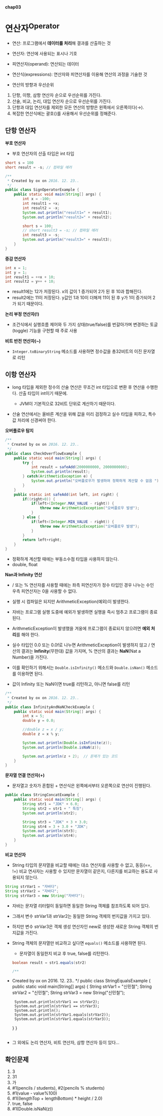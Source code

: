 **chap03**   

# 연산자<sup>Operator</sup>  

- 연산: 프로그램에서 **데이터를 처리**해 결과를 산출하는 것    
 - 연산자: 연산에 사용되는 표시나 기호  
 - 피연산자(operand): 연산되는 데이터  
 - 연산식(expressions): 연산자와 피연산자를 이용해 연산의 과정을 기술한 것  

- 연산의 방향과 우선순위  
 1. 단항, 이항, 삼항 연산자 순으로 우선순위를 가진다.  
 2. 산술, 비교, 논리, 대입 연산자 순으로 우선순위를 가진다.  
 3. 단항과 대입 연산자를 제외한 모든 연산의 방향은 왼쪽에서 오른쪽이다(→).    
 4. 복잡한 연산식에는 괄호()를 사용해서 우선순위를 정해준다.  

## 단항 연산자  

**부호 연산자**  

- 부호 연산자의 산출 타입은 int 타입  
```java
short s = 100
short result = -s; // 컴파일 에러  
```
```java
/**
 * Created by ox on 2016. 12. 23..
 */
public class SignOperatorExample {
    public static void main(String[] args) {
        int x = -100;
        int result1 = +x;
        int result2 = -x;
        System.out.println("result1=" + result1);
        System.out.println("result2=" + result2);

        short s = 100;
        // short result3 = -s; // 컴파일 에러
        int result3 = -s;
        System.out.println("result3=" + result3);
    }
}
```

**증감 연산자**  

```java
int x = 1;
int y = 1;
int result1 = ++x + 10;
int result2 = y++ + 10;
```
 - result1에는 12가 저장된다. x의 값이 1 증가되어 2가 된 후 10과 합해진다.  
 - result2에는 11이 저장된다. y값인 1과 10이 더해져 11이 된 후 y가 1이 증가되어 2가 되기 때문이다.  

**논리 부정 연산자(!)**   

- 조건식에서 실행흐름 제어와 두 가지 상태(true/false)를 번갈아가며 변경하는 토글(toggle) 기능을 구현할 때 주로 사용    

**비트 반전 연산자(~)**  

- `Integer.toBinaryString` 메소드를 사용하면 정수값을 총32비트의 이진 문자열로 리턴   

## 이항 연산자  

- long 타입을 제외한 정수의 산술 연산은 무조건 int 타입으로 변환 후 연산을 수행한다. 산출 타입이 int이기 때문에.
  - JVM이 기본적으로 32비트 단위로 계산하기 때문이다.   

- 산술 연산에서는 올바른 계산을 위해 값을 미리 검정하고 실수 타입을 피하고, 특수값 처리에 신경써야 한다.  

**오버플로우 탐지**  

```java
/**
 * Created by ox on 2016. 12. 23..
 */
public class CheckOverflowExample {
    public static void main(String[] args) {
        try {
            int result = safeAdd(2000000000, 2000000000);
            System.out.println(result);
        } catch(ArithmeticException e) {
            System.out.println("오버플로우가 발생하여 정확하게 계산할 수 없음 ");
        }
    }
    public static int safeAdd(int left, int right) {
        if((right>0)) {
            if(left>(Integer.MAX_VALUE - right)) {
                throw new ArithmeticException("오버플로우 발생");
            }
        } else {
            if(left<(Integer.MIN_VALUE - right)) {
                throw new ArithmeticException("오버플로우 발생");
            }
        }
        return left+right;
    }
}

```

- 정확하게 계산할 때에는 부동소수점 타입을 사용하지 않는다.  
 - double, float   

**Nan과 Infinity 연산**  

- / 또는 % 연산자를 사용할 때에는 좌측 피연산자가 정수 타입인 경우 나누는 수인 우측 피연산자는 0을 사용할 수 없다.  
 - 실행 시 컴파일은 되지만 ArithmeticException(예외)이 발생한다.  
- 자바는 프로그램 실행 도중에 예외가 발생하면 실행을 즉시 멈추고 프로그램이 종료된다.   
- ArithmeticException이 발생했을 겨웅에 프로그램이 종료되지 않으려면 **예외 처리**를 해야 한다.  

- 실수 타입인 0.0 또는 0.0f로 나누면 ArithmeticException이 발생하지 않고 / 연산의 결과는 **Infinity**(무한대) 값을 가지며, % 연산의 결과는 **NaN**(Nat a Number)을 가진다.    
 - 이를 확인하기 위해서는 `Double.isInfinity()` 메소드와 `Double.isNan()` 메소드를 이용하면 된다.  
 - 값이 Infinity 또는 NaN이면 true를 리턴하고, 아니면 false를 리턴  
```java   
/**
 * Created by ox on 2016. 12. 23..
 */
public class InfinityAndNaNCheckExample {
    public static void main(String[] args) {
        int x = 5;
        double y = 0.0;

        //double z = x / y;
        double z = x % y;

        System.out.println(Double.isInfinite(z));
        System.out.println(Double.isNaN(z));

        System.out.println(z + 2);  // 문제가 있는 코드
    }
}
```

**문자열 연결 연산자(+)**
- 문자열고 숫자가 혼합된 + 연산식은 왼쪽에서부터 오른쪽으로 연산이 진행된다.   
```java
public class StringConcatExample {
    public static void main(String[] args) {
        String str1 = "JDK" + 6.0;
        String str2 = str1 + " 특징";
        System.out.println(str2);

        String str3 = "JDK" + 3 + 3.0;
        String str4 = 3 + 3.0 + "JDK";
        System.out.println(str3);
        System.out.println(str4);
    }
}
```  

**비교 연산자**  

- String 타입의 문자열을 비교할 때에는 대소 연산자를 사용할 수 없고, 동등(==, !=) 비교 연사자는 사용할 수 있지만 문자열이 같은지, 다른지를 비교하는 용도로 사용되지 않는다.   
```java
String strVar1 = "자바다";
String strVar2 = "자바다";
String strVar3 = new String("자바다");   
```
- 자바는 문자열 리터럴이 동일하면 동일한 String 객체를 참조하도록 되어 있다.  
- 그래서 변수 strVar1과 strVar2는 동일한 String 객체의 번지값을 가지고 있다.  
- 하지만 변수 strVar3은 객체 생성 연산자인 new로 생성한 새로운 String 객체의 번지값을 가진다.   
- String 객체의 문자열만 비교하고 싶다면 `equals()` 메소드를 사용하면 된다.  
  - 문자열이 동일한지 비교 후 true, false를 리턴한다.    
  ```java
  boolean result = str1.equals(str2)  
  ```  

   ```java
  /**
 * Created by ox on 2016. 12. 23..
 */
public class StringEqualsExample {
    public static void main(String[] args) {
        String strVar1 = "신민철";
        String strVar2 = "신민철";
        String strVar3 = new String("신민철");

        System.out.println(strVar1 == strVar2);
        System.out.println(strVar1 == strVar3);
        System.out.println();
        System.out.println(strVar1.equals(strVar2));
        System.out.println(strVar1.equals(strVar3));
    }
}

   ```

- 그 외에도 논리 연산자, 비트 연산자, 삼항 연산자 등이 있다...


## 확인문제   

1. 3  
2. 31  
3. 가  
4. #1(pencils / students), #2(pencils % students)  
5. #1(value - value%100)  
6. #1((lengthTop + lengthBottom) * height / 2.0)  
7. true, false  
8. #1(Double.isNaN(z))  


